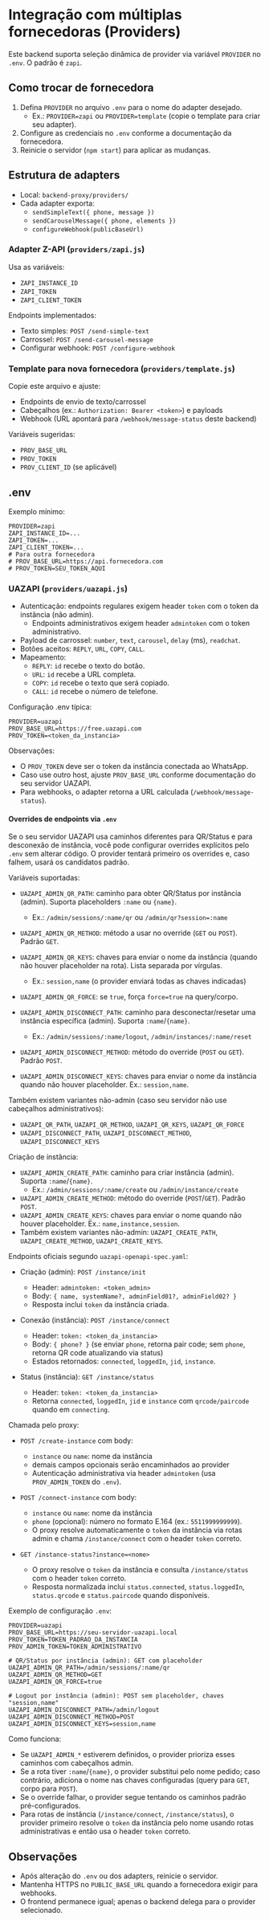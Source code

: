 # Integração com múltiplas fornecedoras (Providers)

Este backend suporta seleção dinâmica de provider via variável `PROVIDER` no `.env`. O padrão é `zapi`.

## Como trocar de fornecedora

1. Defina `PROVIDER` no arquivo `.env` para o nome do adapter desejado.
   - Ex.: `PROVIDER=zapi` ou `PROVIDER=template` (copie o template para criar seu adapter).
2. Configure as credenciais no `.env` conforme a documentação da fornecedora.
3. Reinicie o servidor (`npm start`) para aplicar as mudanças.

## Estrutura de adapters

- Local: `backend-proxy/providers/`
- Cada adapter exporta:
  - `sendSimpleText({ phone, message })`
  - `sendCarouselMessage({ phone, elements })`
  - `configureWebhook(publicBaseUrl)`

### Adapter Z-API (`providers/zapi.js`)

Usa as variáveis:

- `ZAPI_INSTANCE_ID`
- `ZAPI_TOKEN`
- `ZAPI_CLIENT_TOKEN`

Endpoints implementados:

- Texto simples: `POST /send-simple-text`
- Carrossel: `POST /send-carousel-message`
- Configurar webhook: `POST /configure-webhook`

### Template para nova fornecedora (`providers/template.js`)

Copie este arquivo e ajuste:

- Endpoints de envio de texto/carrossel
- Cabeçalhos (ex.: `Authorization: Bearer <token>`) e payloads
- Webhook (URL apontará para `/webhook/message-status` deste backend)

Variáveis sugeridas:

- `PROV_BASE_URL`
- `PROV_TOKEN`
- `PROV_CLIENT_ID` (se aplicável)

## .env

Exemplo mínimo:

```
PROVIDER=zapi
ZAPI_INSTANCE_ID=...
ZAPI_TOKEN=...
ZAPI_CLIENT_TOKEN=...
# Para outra fornecedora
# PROV_BASE_URL=https://api.fornecedora.com
# PROV_TOKEN=SEU_TOKEN_AQUI
```

### UAZAPI (`providers/uazapi.js`)

- Autenticação: endpoints regulares exigem header `token` com o token da instância (não admin). 
  - Endpoints administrativos exigem header `admintoken` com o token administrativo.
- Payload de carrossel: `number`, `text`, `carousel`, `delay` (ms), `readchat`.
- Botões aceitos: `REPLY`, `URL`, `COPY`, `CALL`.
- Mapeamento:
  - `REPLY`: `id` recebe o texto do botão.
  - `URL`: `id` recebe a URL completa.
  - `COPY`: `id` recebe o texto que será copiado.
  - `CALL`: `id` recebe o número de telefone.

Configuração .env típica:

```
PROVIDER=uazapi
PROV_BASE_URL=https://free.uazapi.com
PROV_TOKEN=<token_da_instancia>
```

Observações:
- O `PROV_TOKEN` deve ser o token da instância conectada ao WhatsApp.
- Caso use outro host, ajuste `PROV_BASE_URL` conforme documentação do seu servidor UAZAPI.
- Para webhooks, o adapter retorna a URL calculada (`/webhook/message-status`).

#### Overrides de endpoints via `.env`

Se o seu servidor UAZAPI usa caminhos diferentes para QR/Status e para desconexão de instância, você pode configurar overrides explícitos pelo `.env` sem alterar código. O provider tentará primeiro os overrides e, caso falhem, usará os candidatos padrão.

Variáveis suportadas:

- `UAZAPI_ADMIN_QR_PATH`: caminho para obter QR/Status por instância (admin). Suporta placeholders `:name` ou `{name}`.
  - Ex.: `/admin/sessions/:name/qr` ou `/admin/qr?session=:name`
- `UAZAPI_ADMIN_QR_METHOD`: método a usar no override (`GET` ou `POST`). Padrão `GET`.
- `UAZAPI_ADMIN_QR_KEYS`: chaves para enviar o nome da instância (quando não houver placeholder na rota). Lista separada por vírgulas.
  - Ex.: `session,name` (o provider enviará todas as chaves indicadas)
- `UAZAPI_ADMIN_QR_FORCE`: se `true`, força `force=true` na query/corpo.

- `UAZAPI_ADMIN_DISCONNECT_PATH`: caminho para desconectar/resetar uma instância específica (admin). Suporta `:name`/`{name}`.
  - Ex.: `/admin/sessions/:name/logout`, `/admin/instances/:name/reset`
- `UAZAPI_ADMIN_DISCONNECT_METHOD`: método do override (`POST` ou `GET`). Padrão `POST`.
- `UAZAPI_ADMIN_DISCONNECT_KEYS`: chaves para enviar o nome da instância quando não houver placeholder. Ex.: `session,name`.

Também existem variantes não-admin (caso seu servidor não use cabeçalhos administrativos):

- `UAZAPI_QR_PATH`, `UAZAPI_QR_METHOD`, `UAZAPI_QR_KEYS`, `UAZAPI_QR_FORCE`
- `UAZAPI_DISCONNECT_PATH`, `UAZAPI_DISCONNECT_METHOD`, `UAZAPI_DISCONNECT_KEYS`

Criação de instância:

- `UAZAPI_ADMIN_CREATE_PATH`: caminho para criar instância (admin). Suporta `:name`/`{name}`.
  - Ex.: `/admin/sessions/:name/create` ou `/admin/instance/create`
- `UAZAPI_ADMIN_CREATE_METHOD`: método do override (`POST`/`GET`). Padrão `POST`.
- `UAZAPI_ADMIN_CREATE_KEYS`: chaves para enviar o nome quando não houver placeholder. Ex.: `name,instance,session`.
- Também existem variantes não-admin: `UAZAPI_CREATE_PATH`, `UAZAPI_CREATE_METHOD`, `UAZAPI_CREATE_KEYS`.

Endpoints oficiais segundo `uazapi-openapi-spec.yaml`:

- Criação (admin): `POST /instance/init`
  - Header: `admintoken: <token_admin>`
  - Body: `{ name, systemName?, adminField01?, adminField02? }`
  - Resposta inclui `token` da instância criada.

- Conexão (instância): `POST /instance/connect`
  - Header: `token: <token_da_instancia>`
  - Body: `{ phone? }` (se enviar `phone`, retorna pair code; sem `phone`, retorna QR code atualizando via status)
  - Estados retornados: `connected`, `loggedIn`, `jid`, `instance`.

- Status (instância): `GET /instance/status`
  - Header: `token: <token_da_instancia>`
  - Retorna `connected`, `loggedIn`, `jid` e `instance` com `qrcode/paircode` quando em `connecting`.

Chamada pelo proxy:

- `POST /create-instance` com body:
  - `instance` ou `name`: nome da instância
  - demais campos opcionais serão encaminhados ao provider
  - Autenticação administrativa via header `admintoken` (usa `PROV_ADMIN_TOKEN` do `.env`).

- `POST /connect-instance` com body:
  - `instance` ou `name`: nome da instância
  - `phone` (opcional): número no formato E.164 (ex.: `5511999999999`).
  - O proxy resolve automaticamente o `token` da instância via rotas admin e chama `/instance/connect` com o header `token` correto.

- `GET /instance-status?instance=<nome>`
  - O proxy resolve o `token` da instância e consulta `/instance/status` com o header `token` correto.
  - Resposta normalizada inclui `status.connected`, `status.loggedIn`, `status.qrcode` e `status.paircode` quando disponíveis.

Exemplo de configuração `.env`:

```
PROVIDER=uazapi
PROV_BASE_URL=https://seu-servidor-uazapi.local
PROV_TOKEN=TOKEN_PADRAO_DA_INSTANCIA
PROV_ADMIN_TOKEN=TOKEN_ADMINISTRATIVO

# QR/Status por instância (admin): GET com placeholder
UAZAPI_ADMIN_QR_PATH=/admin/sessions/:name/qr
UAZAPI_ADMIN_QR_METHOD=GET
UAZAPI_ADMIN_QR_FORCE=true

# Logout por instância (admin): POST sem placeholder, chaves "session,name"
UAZAPI_ADMIN_DISCONNECT_PATH=/admin/logout
UAZAPI_ADMIN_DISCONNECT_METHOD=POST
UAZAPI_ADMIN_DISCONNECT_KEYS=session,name
```

Como funciona:

- Se `UAZAPI_ADMIN_*` estiverem definidos, o provider prioriza esses caminhos com cabeçalhos admin.
- Se a rota tiver `:name`/`{name}`, o provider substitui pelo nome pedido; caso contrário, adiciona o nome nas chaves configuradas (query para `GET`, corpo para `POST`).
- Se o override falhar, o provider segue tentando os caminhos padrão pré-configurados.
- Para rotas de instância (`/instance/connect`, `/instance/status`), o provider primeiro resolve o `token` da instância pelo nome usando rotas administrativas e então usa o header `token` correto.

## Observações

- Após alteração do `.env` ou dos adapters, reinicie o servidor.
- Mantenha HTTPS no `PUBLIC_BASE_URL` quando a fornecedora exigir para webhooks.
- O frontend permanece igual; apenas o backend delega para o provider selecionado.